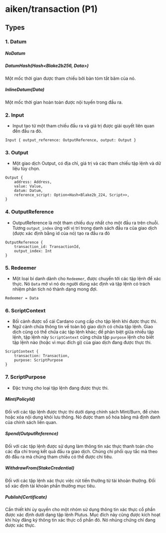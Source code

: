 # aiken/transaction (P1)

## Types 

### 1. Datum

##### NoDatum
##### DatumHash(Hash<Blake2b256, Data>)
Một mốc thời gian được tham chiếu bởi bản tóm tắt băm của nó.
##### InlineDatum(Data)
Một mốc thời gian hoàn toàn được nội tuyến trong đầu ra.

### 2. Input
- Input tạo từ một tham chiếu đầu ra và giá trị được giải quyết liên quan đến đầu ra đó.
  
```aiken
Input { output_reference: OutputReference, output: Output }
```

### 3. Output
- Một giao dịch Output, có địa chỉ, giá trị và các tham chiếu tập lệnh và dữ liệu tùy chọn.

```aiken
Output {
    address: Address,
    value: Value,
    datum: Datum,
    reference_script: Option<Hash<Blake2b_224, Script>>,
}
```

### 4. OutputReference

- OutputReference là một tham chiếu duy nhất cho một đầu ra trên chuỗi. Tương `output_index` ứng với vị trí trong danh sách đầu ra của giao dịch (được xác định bằng id của nó) tạo ra đầu ra đó

```aiken
OutputReference {
    transaction_id: TransactionId,
    output_index: Int
}
```

### 5. Redeemer

- Một loại bí danh dành cho `Redeemer`, được chuyển tới các tập lệnh để xác thực. Nó `Data` mờ vì nó do người dùng xác định và tập lệnh có trách nhiệm phân tích nó thành dạng mong đợi.
  
```aiken
Redeemer = Data
```

### 6. ScriptContext

- Bối cảnh được sổ cái Cardano cung cấp cho tập lệnh khi được thực thi.
- Ngữ cảnh chứa thông tin về toàn bộ giao dịch có chứa tập lệnh. Giao dịch cũng có thể chứa các tập lệnh khác; để phân biệt giữa nhiều tập lệnh, tập lệnh này `ScriptContext` cũng chứa tập `purpose` lệnh cho biết tập lệnh nào (hoặc vì mục đích gì) của giao dịch đang được thực thi.

```aiken
ScriptContext { 
    transaction: Transaction, 
    purpose: ScriptPurpose 
}
```

### 7. ScriptPurpose

- Đặc trưng cho loại tập lệnh đang được thực thi.
 
##### Mint(PolicyId)

Đối với các tập lệnh được thực thi dưới dạng chính sách Mint/Burn, để chèn hoặc xóa nội dung khỏi lưu thông. Nó được tham số hóa bằng mã định danh của chính sách liên quan.

##### Spend(OutputReference)

Đối với các tập lệnh được sử dụng làm thông tin xác thực thanh toán cho các địa chỉ trong kết quả đầu ra giao dịch. Chúng chi phối quy tắc mà theo đó đầu ra mà chúng tham chiếu có thể được chi tiêu.

##### WithdrawFrom(StakeCredential)

Đối với các tập lệnh xác thực việc rút tiền thưởng từ tài khoản thưởng.
Đối số xác định tài khoản phần thưởng mục tiêu.

##### Publish(Certificate)

Cần thiết khi ủy quyền cho một nhóm sử dụng thông tin xác thực cổ phần được xác định dưới dạng tập lệnh Plutus. Mục đích này cũng được kích hoạt khi hủy đăng ký thông tin xác thực cổ phần đó. Nó nhúng chứng chỉ đang được xác thực.